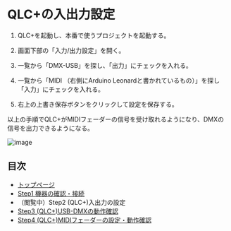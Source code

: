 # QLC+の入出力設定

1. QLC+を起動し、本番で使うプロジェクトを起動する。

2. 画面下部の「入力/出力設定」を開く。

3. 一覧から「DMX-USB」を探し、「出力」にチェックを入れる。

4. 一覧から「MIDI （右側にArduino Leonardと書かれているもの）」を探し「入力」にチェックを入れる。

5. 右上の上書き保存ボタンをクリックして設定を保存する。
 
以上の手順でQLC+がMIDIフェーダーの信号を受け取れるようになり、DMXの信号を出力できるようになる。

![image](https://user-images.githubusercontent.com/51395778/147245006-85138de7-e1a5-481f-ade9-15085c22c9d6.png)

## 目次

 - [トップページ](/readme.md)
 - [Step1 機器の確認・接続](/connect-devices.md)
 - （閲覧中）Step2 (QLC+)入出力の設定
 - [Step3 (QLC+)USB-DMXの動作確認](/dmx-if-setup.md)
 - [Step4 (QLC+)MIDIフェーダーの設定・動作確認](/midi-fader-setup.md)
